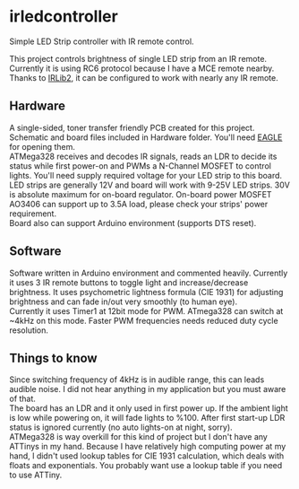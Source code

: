 # irledcontroller
Simple LED Strip controller with IR remote control.

This project controls brightness of single LED strip from an IR remote. Currently it is using RC6 protocol because I have a MCE remote nearby. Thanks to [IRLib2](https://github.com/cyborg5/IRLib2), it can be configured to work with nearly any IR remote. 

Hardware
--------

A single-sided, toner transfer friendly PCB created for this project. Schematic and board files included in Hardware folder. You'll need [EAGLE](http://www.autodesk.com/products/eagle/free-download) for opening them.  
ATMega328 receives and decodes IR signals, reads an LDR to decide its status while first power-on and PWMs a N-Channel MOSFET to control lights. You'll need supply required voltage for your LED strip to this board. LED strips are generally 12V and board will work with 9-25V LED strips. 30V is absolute maximum for on-board regulator. On-board power MOSFET AO3406 can support up to 3.5A load, please check your strips' power requirement.  
Board also can support Arduino environment (supports DTS reset).

Software
--------

Software written in Arduino environment and commented heavily. Currently it uses 3 IR remote buttons to toggle light and increase/decrease brightness. It uses psychometric lightness formula (CIE 1931) for adjusting brightness and can fade in/out very smoothly (to human eye).  
Currently it uses Timer1 at 12bit mode for PWM. ATmega328 can switch at ~4kHz on this mode. Faster PWM frequencies needs reduced duty cycle resolution. 

Things to know
--------------

Since switching frequency of 4kHz is in audible range, this can leads audible noise. I did not hear anything in my application but you must aware of that.  
The board has an LDR and it only used in first power up. If the ambient light is low while powering on, it will fade lights to %100. After first start-up LDR status is ignored currently (no auto lights-on at night, sorry).  
ATMega328 is way overkill for this kind of project but I don't have any ATTinys in my hand. Because I have relatively high computing power at my hand, I didn't used lookup tables for CIE 1931 calculation, which deals with floats and exponentials. You probably want use a lookup table if you need to use ATTiny.
